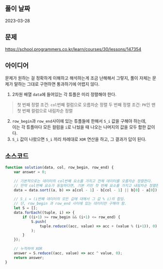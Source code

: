 ## 풀이 날짜
2023-03-28

## 문제
https://school.programmers.co.kr/learn/courses/30/lessons/147354

## 아이디어
문제가 원하는 걸 정확하게 이해하고 해석하는게 조금 난해해서 그렇지, 풀이 자체는 문제가 말하는 그대로 구현하면 통과하기에 어렵지 않다.
1. 2차원 배열 `data`에 들어있는 각 튜플은 미리 정렬해야 한다.
> 첫 번째 정렬 조건: `col`번째 컬럼으로 오름차순 정렬
> 두 번째 정렬 조건: `PK`인 맨 첫 번째 컬럼으로 내림차순 정렬
2. `row_begin`과 `row_end`사이에 있는 튜플들에 한해서 `S_i` 값을 구해야 하는데,  
이는 각 튜플마다 모든 컬럼을 `i`로 나눴을 때 나오는 나머지의 값을 모두 합한 값이다.
3. `S_i` 값이 나왔으면 `S_i` 끼리 차례대로 `XOR` 연산을 하고, 그 결과가 답이 된다.

## 소스코드
```js
function solution(data, col, row_begin, row_end) {
    var answer = 0;
    
    // 기본적으로는 데이터의 col번째 요소를 가지고 전체 데이터를 오름차순 정렬한다.
    // 만약 col번째 요소가 동일하다면, 기본 키인 첫 번째 요소를 가지고 내림차순 정렬한다.
    data = data.sort((a, b) => a[col - 1] - b[col - 1] || b[0] - a[0]);
    
    // S_i = (i번째 데이터의 모든 값에 대해서 그 값 % i)의 합임.
    // 단, row_begin 과 row_end 사이에 있는 데이터만 구해야 함.
    let S = [];
    data.forEach((tuple, i) => {
        if ((i+1) >= row_begin && (i+1) <= row_end) {
            S.push(
                tuple.reduce((acc, value) => acc + (value % (i+1)), 0)
            );
        }
    });
    
    // 누적하여 XOR
    answer = S.reduce((acc, value) => acc ^ value, 0);
    return answer;
}
```
